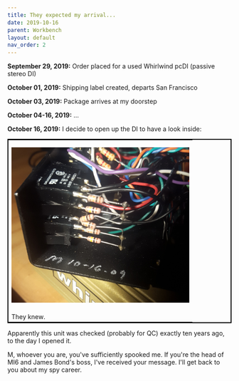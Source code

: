 ```yaml
---
title: They expected my arrival...
date: 2019-10-16
parent: Workbench
layout: default
nav_order: 2
---
```


**September 29, 2019:** Order placed for a used Whirlwind pcDI (passive stereo DI)

**October 01, 2019:** Shipping label created, departs San Francisco

**October 03, 2019:** Package arrives at my doorstep

**October 04-16, 2019:** ...

**October 16, 2019:** I decide to open up the DI to have a look inside:

<table style="border:2px solid black; margin-left:auto; margin-right:auto;">
  <tr><td><p align='center'>
    <img src="https://github.com/alextongue/alextongue.github.io/blob/master/workbench/resources/pcdi.jpg?raw=true" width="400">
  </p></td></tr>
  <tr><td>
    They knew.
  </td></tr>
</table>

Apparently this unit was checked (probably for QC) exactly ten years ago, to the day I opened it.

M, whoever you are, you've sufficiently spooked me. If you're the head of MI6 and James Bond's boss, I've received your message. I'll get back to you about my spy career.
